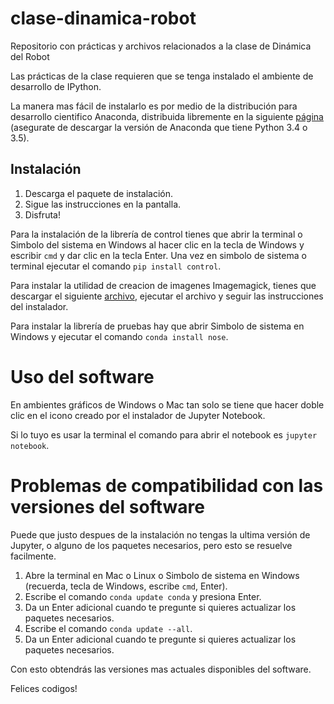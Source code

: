 # clase-dinamica-robot
Repositorio con prácticas y archivos relacionados a la clase de Dinámica del Robot

Las prácticas de la clase requieren que se tenga instalado el ambiente de desarrollo de IPython.

La manera mas fácil de instalarlo es por medio de la distribución para desarrollo cientifico Anaconda, distribuida libremente en la siguiente [página](http://continuum.io/downloads#34) (asegurate de descargar la versión de Anaconda que tiene Python 3.4 o 3.5).

## Instalación

1. Descarga el paquete de instalación.
2. Sigue las instrucciones en la pantalla.
3. Disfruta!

Para la instalación de la librería de control tienes que abrir la terminal o Simbolo del sistema en Windows al hacer clic en la tecla de Windows y escribir ```cmd``` y dar clic en la tecla Enter. Una vez en simbolo de sistema o terminal ejecutar el comando ```pip install control```.

Para instalar la utilidad de creacion de imagenes Imagemagick, tienes que descargar el siguiente [archivo](http://www.imagemagick.org/download/binaries/ImageMagick-6.9.2-1-Q16-x64-dll.exe), ejecutar el archivo y seguir las instrucciones del instalador.

Para instalar la librería de pruebas hay que abrir Simbolo de sistema en Windows y ejecutar el comando ```conda install nose```.

# Uso del software

En ambientes gráficos de Windows o Mac tan solo se tiene que hacer doble clic en el icono creado por el instalador de Jupyter Notebook.

Si lo tuyo es usar la terminal el comando para abrir el notebook es ```jupyter notebook```.

# Problemas de compatibilidad con las versiones del software

Puede que justo despues de la instalación no tengas la ultima versión de Jupyter, o alguno de los paquetes necesarios, pero esto se resuelve facilmente.

1. Abre la terminal en Mac o Linux o Simbolo de sistema en Windows (recuerda, tecla de Windows, escribe ```cmd```, Enter).
2. Escribe el comando ```conda update conda``` y presiona Enter.
3. Da un Enter adicional cuando te pregunte si quieres actualizar los paquetes necesarios.
4. Escribe el comando ```conda update --all```.
5. Da un Enter adicional cuando te pregunte si quieres actualizar los paquetes necesarios.

Con esto obtendrás las versiones mas actuales disponibles del software.

Felices codigos!